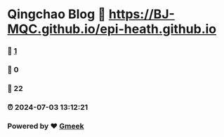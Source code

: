 # Qingchao Blog :link: https://BJ-MQC.github.io/epi-heath.github.io 
### :page_facing_up: [1](https://BJ-MQC.github.io/epi-heath.github.io/tag.html) 
### :speech_balloon: 0 
### :hibiscus: 22 
### :alarm_clock: 2024-07-03 13:12:21 
### Powered by :heart: [Gmeek](https://github.com/Meekdai/Gmeek)
